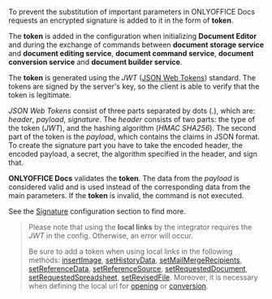 To prevent the substitution of important parameters in ONLYOFFICE Docs requests an encrypted signature is added to it in the form of **token**.

The **token** is added in the configuration when initializing **Document Editor** and during the exchange of commands between **document storage service** and **document editing service**, **document command service**, **document conversion service** and **document builder service**.

The **token** is generated using the *JWT* ([JSON Web Tokens](https://jwt.io/)) standard. The tokens are signed by the server's key, so the client is able to verify that the token is legitimate.

*JSON Web Tokens* consist of three parts separated by dots (.), which are: *header*, *payload*, *signature*. The *header* consists of two parts: the type of the token (*JWT*), and the hashing algorithm (*HMAC SHA256*). The second part of the token is the *payload*, which contains the claims in JSON format. To create the signature part you have to take the encoded header, the encoded payload, a secret, the algorithm specified in the header, and sign that.

**ONLYOFFICE Docs** validates the **token**. The data from the *payload* is considered valid and is used instead of the corresponding data from the main parameters. If the **token** is invalid, the command is not executed.

See the [Signature](../../../Additional%20API/Signature/index.md) configuration section to find more.

> Please note that using the **local links** by the integrator requires the *JWT* in the config. Otherwise, an error will occur.
> 
> Be sure to add a token when using local links in the following methods: [insertImage](../../../Usage%20API/Methods/index.md#insertimage), [setHistoryData](../../../Usage%20API/Methods/index.md#sethistorydata), [setMailMergeRecipients](../../../Usage%20API/Methods/index.md#setmailmergerecipients), [setReferenceData](../../../Usage%20API/Methods/index.md#setreferencedata), [setReferenceSource](../../../Usage%20API/Methods/index.md#setreferencesource), [setRequestedDocument](../../../Usage%20API/Methods/index.mds#setrequesteddocument), [setRequestedSpreadsheet](../../../Usage%20API/Methods/index.md#setrequestedspreadsheet), [setRevisedFile](../../../Usage%20API/Methods/index.md#setrevisedfile). Moreover, it is necessary when defining the local url for [opening](../../../Usage%20API/Config/Document/index.md#url) or [conversion](../../../Additional%20API/Conversion%20API/index.md#url).
